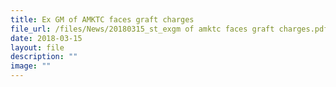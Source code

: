 ```yaml
---
title: Ex GM of AMKTC faces graft charges
file_url: /files/News/20180315_st_exgm of amktc faces graft charges.pdf
date: 2018-03-15
layout: file
description: ""
image: ""
---
```

